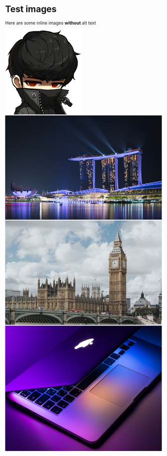 # Test images
Here are some inline images **without** alt text

![Maplestory Kain picture](/images/kain.png "A screenshot of Kain")
![Marina Bay Sands in night view](/images/mbs.jpeg "A screenshot of Marina Bay Sands")
![London's Big Ben](/images/bigben.jpg "A screenshot of London's Big Ben")
![A very beautiful macbook](/images/macbook.jpg "A picture of a Macbook")